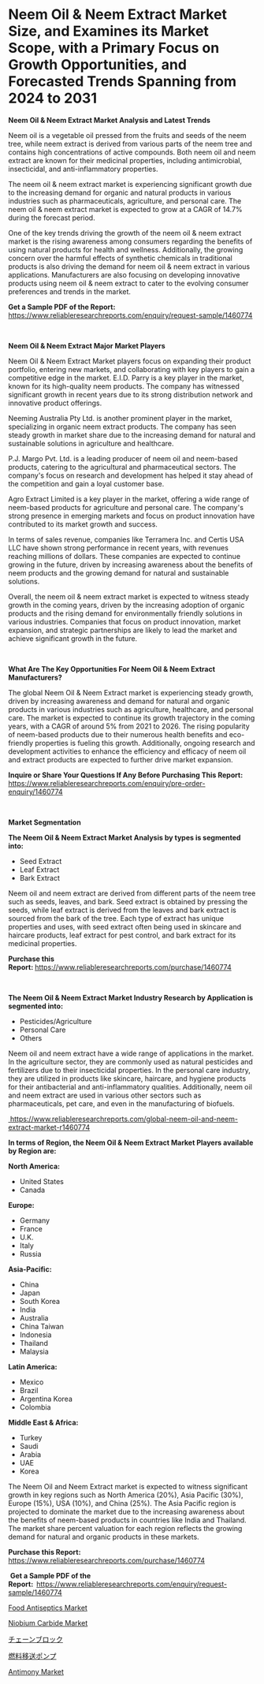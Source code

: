 <p><h1>Neem Oil & Neem Extract Market Size, and Examines its Market Scope, with a Primary Focus on Growth Opportunities, and Forecasted Trends Spanning from 2024 to 2031</h1></p><p><strong>Neem Oil & Neem Extract Market Analysis and Latest Trends</strong></p>
<p><p>Neem oil is a vegetable oil pressed from the fruits and seeds of the neem tree, while neem extract is derived from various parts of the neem tree and contains high concentrations of active compounds. Both neem oil and neem extract are known for their medicinal properties, including antimicrobial, insecticidal, and anti-inflammatory properties.</p><p>The neem oil & neem extract market is experiencing significant growth due to the increasing demand for organic and natural products in various industries such as pharmaceuticals, agriculture, and personal care. The neem oil & neem extract market is expected to grow at a CAGR of 14.7% during the forecast period.</p><p>One of the key trends driving the growth of the neem oil & neem extract market is the rising awareness among consumers regarding the benefits of using natural products for health and wellness. Additionally, the growing concern over the harmful effects of synthetic chemicals in traditional products is also driving the demand for neem oil & neem extract in various applications. Manufacturers are also focusing on developing innovative products using neem oil & neem extract to cater to the evolving consumer preferences and trends in the market.</p></p>
<p><strong>Get a Sample PDF of the Report:&nbsp;</strong> <a href="https://www.reliableresearchreports.com/enquiry/request-sample/1460774">https://www.reliableresearchreports.com/enquiry/request-sample/1460774</a></p>
<p>&nbsp;</p>
<p><strong>Neem Oil & Neem Extract Major Market Players</strong></p>
<p><p>Neem Oil & Neem Extract Market players focus on expanding their product portfolio, entering new markets, and collaborating with key players to gain a competitive edge in the market. E.I.D. Parry is a key player in the market, known for its high-quality neem products. The company has witnessed significant growth in recent years due to its strong distribution network and innovative product offerings.</p><p>Neeming Australia Pty Ltd. is another prominent player in the market, specializing in organic neem extract products. The company has seen steady growth in market share due to the increasing demand for natural and sustainable solutions in agriculture and healthcare.</p><p>P.J. Margo Pvt. Ltd. is a leading producer of neem oil and neem-based products, catering to the agricultural and pharmaceutical sectors. The company's focus on research and development has helped it stay ahead of the competition and gain a loyal customer base.</p><p>Agro Extract Limited is a key player in the market, offering a wide range of neem-based products for agriculture and personal care. The company's strong presence in emerging markets and focus on product innovation have contributed to its market growth and success.</p><p>In terms of sales revenue, companies like Terramera Inc. and Certis USA LLC have shown strong performance in recent years, with revenues reaching millions of dollars. These companies are expected to continue growing in the future, driven by increasing awareness about the benefits of neem products and the growing demand for natural and sustainable solutions.</p><p>Overall, the neem oil & neem extract market is expected to witness steady growth in the coming years, driven by the increasing adoption of organic products and the rising demand for environmentally friendly solutions in various industries. Companies that focus on product innovation, market expansion, and strategic partnerships are likely to lead the market and achieve significant growth in the future.</p></p>
<p>&nbsp;</p>
<p><strong>What Are The Key Opportunities For Neem Oil & Neem Extract Manufacturers?</strong></p>
<p><p>The global Neem Oil & Neem Extract market is experiencing steady growth, driven by increasing awareness and demand for natural and organic products in various industries such as agriculture, healthcare, and personal care. The market is expected to continue its growth trajectory in the coming years, with a CAGR of around 5% from 2021 to 2026. The rising popularity of neem-based products due to their numerous health benefits and eco-friendly properties is fueling this growth. Additionally, ongoing research and development activities to enhance the efficiency and efficacy of neem oil and extract products are expected to further drive market expansion.</p></p>
<p><strong>Inquire or Share Your Questions If Any Before Purchasing This Report:</strong> <a href="https://www.reliableresearchreports.com/enquiry/pre-order-enquiry/1460774">https://www.reliableresearchreports.com/enquiry/pre-order-enquiry/1460774</a></p>
<p>&nbsp;</p>
<p><strong>Market Segmentation</strong></p>
<p><strong>The Neem Oil & Neem Extract Market Analysis by types is segmented into:</strong></p>
<p><ul><li>Seed Extract</li><li>Leaf Extract</li><li>Bark Extract</li></ul></p>
<p><p>Neem oil and neem extract are derived from different parts of the neem tree such as seeds, leaves, and bark. Seed extract is obtained by pressing the seeds, while leaf extract is derived from the leaves and bark extract is sourced from the bark of the tree. Each type of extract has unique properties and uses, with seed extract often being used in skincare and haircare products, leaf extract for pest control, and bark extract for its medicinal properties.</p></p>
<p><strong>Purchase this Report:&nbsp;</strong><a href="https://www.reliableresearchreports.com/purchase/1460774">https://www.reliableresearchreports.com/purchase/1460774</a></p>
<p>&nbsp;</p>
<p><strong>The Neem Oil & Neem Extract Market Industry Research by Application is segmented into:</strong></p>
<p><ul><li>Pesticides/Agriculture</li><li>Personal Care</li><li>Others</li></ul></p>
<p><p>Neem oil and neem extract have a wide range of applications in the market. In the agriculture sector, they are commonly used as natural pesticides and fertilizers due to their insecticidal properties. In the personal care industry, they are utilized in products like skincare, haircare, and hygiene products for their antibacterial and anti-inflammatory qualities. Additionally, neem oil and neem extract are used in various other sectors such as pharmaceuticals, pet care, and even in the manufacturing of biofuels.</p></p>
<p><a href="https://www.reliableresearchreports.com/global-neem-oil-and-neem-extract-market-r1460774">&nbsp;https://www.reliableresearchreports.com/global-neem-oil-and-neem-extract-market-r1460774</a></p>
<p><strong>In terms of Region, the Neem Oil & Neem Extract Market Players available by Region are:</strong></p>
<p>
    <p> <strong> North America: </strong>
        <ul>
            <li>United States</li>
            <li>Canada</li>
        </ul>
        </p> 
    <p> <strong> Europe: </strong>
        <ul>
            <li>Germany</li>
            <li>France</li>
            <li>U.K.</li>
            <li>Italy</li>
            <li>Russia</li>
        </ul>
        </p> 
    <p> <strong> Asia-Pacific: </strong>
        <ul>
            <li>China</li>
            <li>Japan</li>
            <li>South Korea</li>
            <li>India</li>
            <li>Australia</li>
            <li>China Taiwan</li>
            <li>Indonesia</li>
            <li>Thailand</li>
            <li>Malaysia</li>
        </ul>
        </p> 
    <p> <strong> Latin America: </strong>
        <ul>
            <li>Mexico</li>
            <li>Brazil</li>
            <li>Argentina Korea</li>
            <li>Colombia</li>
        </ul>
        </p> 
    <p> <strong> Middle East & Africa: </strong>
        <ul>
            <li>Turkey</li>
            <li>Saudi</li>
            <li>Arabia</li>
            <li>UAE</li>
            <li>Korea</li>
        </ul>
    </p>
    </p>
<p><p>The Neem Oil and Neem Extract market is expected to witness significant growth in key regions such as North America (20%), Asia Pacific (30%), Europe (15%), USA (10%), and China (25%). The Asia Pacific region is projected to dominate the market due to the increasing awareness about the benefits of neem-based products in countries like India and Thailand. The market share percent valuation for each region reflects the growing demand for natural and organic products in these markets.</p></p>
<p><strong>Purchase this Report: </strong><a href="https://www.reliableresearchreports.com/purchase/1460774">https://www.reliableresearchreports.com/purchase/1460774</a></p>
<p>&nbsp;<strong>Get a Sample PDF of the Report:&nbsp;&nbsp;</strong><a href="https://www.reliableresearchreports.com/enquiry/request-sample/1460774">https://www.reliableresearchreports.com/enquiry/request-sample/1460774</a></p>
<p><strong></strong></p>
<p><p><a href="https://github.com/brenzgnarento/Market-Research-Report-List-2/blob/main/food-antiseptics-market.md">Food Antiseptics Market</a></p><p><a href="https://issuu.com/reportprime-2/docs/niobium-carbide-market-size-2030.pptx">Niobium Carbide Market</a></p><p><a href="https://github.com/hilmi-2a/Market-Research-Report-List-1/blob/main/184555719617.md">チェーンブロック</a></p><p><a href="https://github.com/jkjreqjscoxx7/Market-Research-Report-List-1/blob/main/768993719616.md">燃料移送ポンプ</a></p><p><a href="https://issuu.com/reportprime-2/docs/antimony-market-size-2030.pptx">Antimony Market</a></p></p>